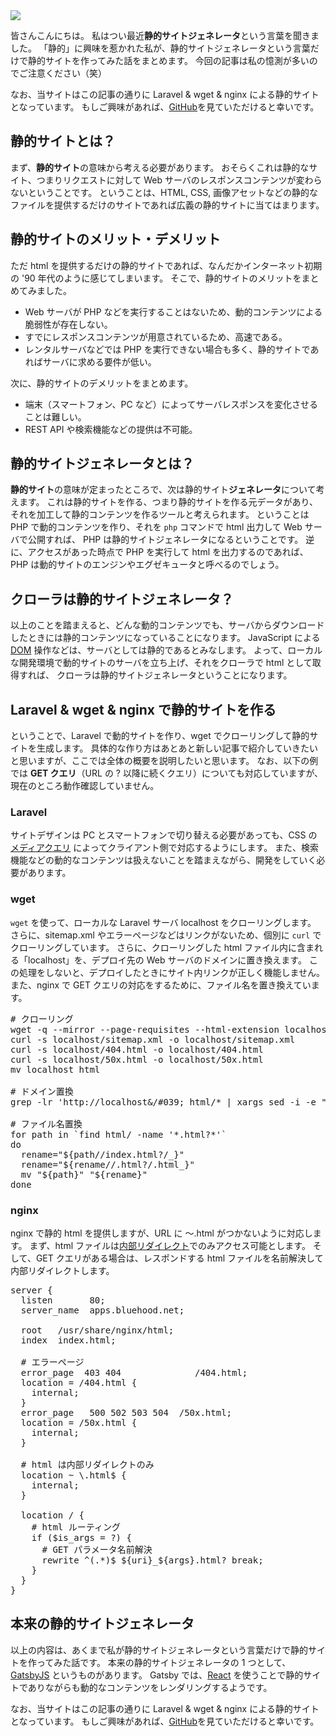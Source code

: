<picture>
  <source type="image/webp" srcset="/storage/articles/images/2dfe71f9.webp 1x,/storage/articles/images/2dfe71f8.webp 2x">
  <img src="/storage/articles/images/2dfe71f9.jpg" srcset="/storage/articles/images/2dfe71f8.jpg 2x">
</picture>

皆さんこんにちは。
私はつい最近**静的サイトジェネレータ**という言葉を聞きました。
「静的」に興味を惹かれた私が、静的サイトジェネレータという言葉だけで静的サイトを作ってみた話をまとめます。
今回の記事は私の憶測が多いのでご注意ください（笑）

なお、当サイトはこの記事の通りに Laravel & wget & nginx による静的サイトとなっています。
もしご興味があれば、[GitHub](https://github.com/blue-hood/apps)を見ていただけると幸いです。

<ol class="table-of-contents"></ol>

<script async src="https://pagead2.googlesyndication.com/pagead/js/adsbygoogle.js"></script>
<!-- ディスプレイ広告 -->
<!-- textlint-disable -->

<ins class="adsbygoogle"
    style="display:block"
    data-ad-client="ca-pub-7008780049786244"
    data-ad-slot="5063315418"
    data-ad-format="auto"
    data-full-width-responsive="true"></ins>

<!-- textlint-enable -->
<script>(adsbygoogle = window.adsbygoogle || []).push({});</script>

## 静的サイトとは？

まず、**静的サイト**の意味から考える必要があります。
おそらくこれは静的なサイト、つまりリクエストに対して Web サーバのレスポンスコンテンツが変わらないということです。
ということは、HTML, CSS, 画像アセットなどの静的なファイルを提供するだけのサイトであれば広義の静的サイトに当てはまります。

## 静的サイトのメリット・デメリット

ただ html を提供するだけの静的サイトであれば、なんだかインターネット初期の '90 年代のように感じてしまいます。
そこで、静的サイトのメリットをまとめてみました。

- Web サーバが PHP などを実行することはないため、動的コンテンツによる脆弱性が存在しない。
- すでにレスポンスコンテンツが用意されているため、高速である。
- レンタルサーバなどでは PHP を実行できない場合も多く、静的サイトであればサーバに求める要件が低い。

次に、静的サイトのデメリットをまとめます。

- 端末（スマートフォン、PC など）によってサーバレスポンスを変化させることは難しい。
- REST API や検索機能などの提供は不可能。

## 静的サイトジェネレータとは？

**静的サイト**の意味が定まったところで、次は静的サイト**ジェネレータ**について考えます。
これは静的サイトを作る、つまり静的サイトを作る元データがあり、それを加工して静的コンテンツを作るツールと考えられます。
ということは PHP で動的コンテンツを作り、それを `php` コマンドで html 出力して Web サーバで公開すれば、
PHP は静的サイトジェネレータになるということです。
逆に、アクセスがあった時点で PHP を実行して html を出力するのであれば、PHP は動的サイトのエンジンやエグゼキュータと呼べるのでしょう。

## クローラは静的サイトジェネレータ？

以上のことを踏まえると、どんな動的コンテンツでも、サーバからダウンロードしたときには静的コンテンツになっていることになります。
JavaScript による [DOM](https://developer.mozilla.org/ja/docs/Web/API/Document_Object_Model) 操作などは、サーバとしては静的であるとみなします。
よって、ローカルな開発環境で動的サイトのサーバを立ち上げ、それをクローラで html として取得すれば、
クローラは静的サイトジェネレータということになります。

## Laravel & wget & nginx で静的サイトを作る

ということで、Laravel で動的サイトを作り、wget でクローリングして静的サイトを生成します。
具体的な作り方はあとあと新しい記事で紹介していきたいと思いますが、ここでは全体の概要を説明したいと思います。
なお、以下の例では **GET クエリ**（URL の ? 以降に続くクエリ）についても対応していますが、現在のところ動作確認していません。

### Laravel

サイトデザインは PC とスマートフォンで切り替える必要があっても、CSS の[メディアクエリ](https://developer.mozilla.org/ja/docs/Web/CSS/Media_Queries/Using_media_queries)
によってクライアント側で対応するようにします。
また、検索機能などの動的なコンテンツは扱えないことを踏まえながら、開発をしていく必要があります。

### wget

`wget` を使って、ローカルな Laravel サーバ localhost をクローリングします。
さらに、sitemap.xml やエラーページなどはリンクがないため、個別に `curl` でクローリングしています。
さらに、クローリングした html ファイル内に含まれる「localhost」を、デプロイ先の Web サーバのドメインに置き換えます。
この処理をしないと、デプロイしたときにサイト内リンクが正しく機能しません。
また、nginx で GET クエリの対応をするために、ファイル名を置き換えています。

<pre class="prettyprint linenums">
# クローリング
wget -q --mirror --page-requisites --html-extension localhost
curl -s localhost/sitemap.xml -o localhost/sitemap.xml
curl -s localhost/404.html -o localhost/404.html
curl -s localhost/50x.html -o localhost/50x.html
mv localhost html

# ドメイン置換
grep -lr 'http://localhost&/#039; html/* | xargs sed -i -e "s#http://localhost/#${domain}#g"

# ファイル名置換
for path in `find html/ -name '*.html?*'`
do
  rename="${path//index.html?/_}"
  rename="${rename//.html?/.html_}"
  mv "${path}" "${rename}"
done
</pre>

### nginx

nginx で静的 html を提供しますが、URL に 〜.html がつかないように対応します。
まず、html ファイルは[内部リダイレクト]()でのみアクセス可能とします。
そして、GET クエリがある場合は、レスポンドする html ファイルを名前解決して内部リダイレクトします。

<pre class="prettyprint linenums">
server {
  listen       80;
  server_name  apps.bluehood.net;

  root   /usr/share/nginx/html;
  index  index.html;
  
  # エラーページ
  error_page  403 404              /404.html;
  location = /404.html {
    internal;
  }
  error_page   500 502 503 504  /50x.html;
  location = /50x.html {
    internal;
  }

  # html は内部リダイレクトのみ
  location ~ \.html$ {
    internal;
  }

  location / {
    # html ルーティング
    if ($is_args = ?) {
      # GET パラメータ名前解決
      rewrite ^(.*)$ ${uri}_${args}.html? break;
    }
  }
}
</pre>

## 本来の静的サイトジェネレータ

以上の内容は、あくまで私が静的サイトジェネレータという言葉だけで静的サイトを作ってみた話です。
本来の静的サイトジェネレータの 1 つとして、[GatsbyJS](https://www.gatsbyjs.org/) というものがあります。
Gatsby では、[React](https://reactjs.org/) を使うことで静的サイトでありながらも動的なコンテンツをレンダリングするようです。

なお、当サイトはこの記事の通りに Laravel & wget & nginx による静的サイトとなっています。
もしご興味があれば、[GitHub](https://github.com/blue-hood/apps)を見ていただけると幸いです。
